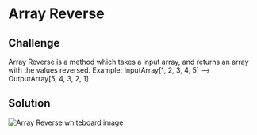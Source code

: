 # Array Reverse

## Challenge
Array Reverse is a method which takes a input array, and returns an array with the values reversed.
Example:
InputArray[1, 2, 3, 4, 5] --> OutputArray[5, 4, 3, 2, 1]

## Solution
![Array Reverse whiteboard image](../assets/ArrayReverse.jpg)